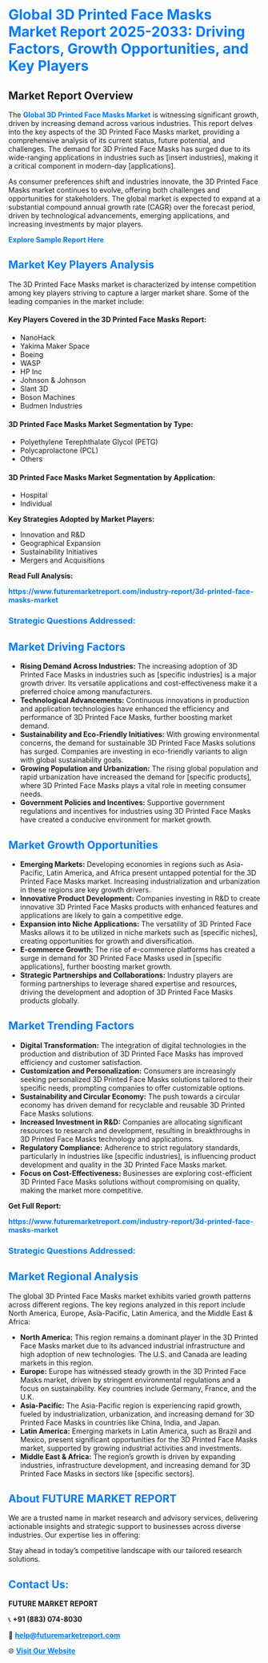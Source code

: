 <h1 style="color: #007BFF;">Global 3D Printed Face Masks Market Report 2025-2033: Driving Factors, Growth Opportunities, and Key Players</h1>

<section id="overview">
<h2>Market Report Overview</h2>
<p>The <a href="https://www.futuremarketreport.com/industry-report/3d-printed-face-masks-market" style="color: #007BFF; text-decoration: none;"><strong>Global 3D Printed Face Masks Market</strong></a> is witnessing significant growth, driven by increasing demand across various industries. This report delves into the key aspects of the 3D Printed Face Masks market, providing a comprehensive analysis of its current status, future potential, and challenges. The demand for 3D Printed Face Masks has surged due to its wide-ranging applications in industries such as [insert industries], making it a critical component in modern-day [applications].</p>
<p>As consumer preferences shift and industries innovate, the 3D Printed Face Masks market continues to evolve, offering both challenges and opportunities for stakeholders. The global market is expected to expand at a substantial compound annual growth rate (CAGR) over the forecast period, driven by technological advancements, emerging applications, and increasing investments by major players.</p>
</section>

<section id="overview">
<p><a href="https://www.futuremarketreport.com/request-sample/reportId=27825" style="color: #007BFF; text-decoration: none;"><strong>Explore Sample Report Here</strong></a></p>
</section>

<section id="key-players">
<h2 style="color: #007BFF;">Market Key Players Analysis</h2>
<p>The 3D Printed Face Masks market is characterized by intense competition among key players striving to capture a larger market share. Some of the leading companies in the market include:</p>
<h4>Key Players Covered in the 3D Printed Face Masks Report:</h4>
<ul><li>NanoHack</li><li>Yakima Maker Space</li><li>Boeing</li><li>WASP</li><li>HP Inc</li><li>Johnson &amp; Johnson</li><li>Slant 3D</li><li>Boson Machines</li><li>Budmen Industries</li></ul>
<h4>3D Printed Face Masks Market Segmentation by Type:</h4>
<ul><li>Polyethylene Terephthalate Glycol (PETG)</li><li>Polycaprolactone (PCL)</li><li>Others</li></ul>

<h4>3D Printed Face Masks Market Segmentation by Application:</h4>
<ul><li>Hospital</li><li>Individual</li></ul>
<p><strong>Key Strategies Adopted by Market Players:</strong></p>
<ul>
<li>Innovation and R&D</li>
<li>Geographical Expansion</li>
<li>Sustainability Initiatives</li>
<li>Mergers and Acquisitions</li>
</ul>
</section>

<section>
<p><strong>Read Full Analysis: </strong></p><a href="https://www.futuremarketreport.com/industry-report/3d-printed-face-masks-market" style="color: #007BFF; text-decoration: none;"><strong>https://www.futuremarketreport.com/industry-report/3d-printed-face-masks-market</strong></a>
<h3 style="color: #007BFF;">Strategic Questions Addressed:</h3>
</section>

<section id="driving-factors">
<h2 style="color: #007BFF;">Market Driving Factors</h2>
<ul>
<li><strong>Rising Demand Across Industries:</strong> The increasing adoption of 3D Printed Face Masks in industries such as [specific industries] is a major growth driver. Its versatile applications and cost-effectiveness make it a preferred choice among manufacturers.</li>
<li><strong>Technological Advancements:</strong> Continuous innovations in production and application technologies have enhanced the efficiency and performance of 3D Printed Face Masks, further boosting market demand.</li>
<li><strong>Sustainability and Eco-Friendly Initiatives:</strong> With growing environmental concerns, the demand for sustainable 3D Printed Face Masks solutions has surged. Companies are investing in eco-friendly variants to align with global sustainability goals.</li>
<li><strong>Growing Population and Urbanization:</strong> The rising global population and rapid urbanization have increased the demand for [specific products], where 3D Printed Face Masks plays a vital role in meeting consumer needs.</li>
<li><strong>Government Policies and Incentives:</strong> Supportive government regulations and incentives for industries using 3D Printed Face Masks have created a conducive environment for market growth.</li>
</ul>
</section>

<section id="growth-opportunities">
<h2 style="color: #007BFF;">Market Growth Opportunities</h2>
<ul>
<li><strong>Emerging Markets:</strong> Developing economies in regions such as Asia-Pacific, Latin America, and Africa present untapped potential for the 3D Printed Face Masks market. Increasing industrialization and urbanization in these regions are key growth drivers.</li>
<li><strong>Innovative Product Development:</strong> Companies investing in R&D to create innovative 3D Printed Face Masks products with enhanced features and applications are likely to gain a competitive edge.</li>
<li><strong>Expansion into Niche Applications:</strong> The versatility of 3D Printed Face Masks allows it to be utilized in niche markets such as [specific niches], creating opportunities for growth and diversification.</li>
<li><strong>E-commerce Growth:</strong> The rise of e-commerce platforms has created a surge in demand for 3D Printed Face Masks used in [specific applications], further boosting market growth.</li>
<li><strong>Strategic Partnerships and Collaborations:</strong> Industry players are forming partnerships to leverage shared expertise and resources, driving the development and adoption of 3D Printed Face Masks products globally.</li>
</ul>
</section>

<section id="trending-factors">
<h2 style="color: #007BFF;">Market Trending Factors</h2>
<ul>
<li><strong>Digital Transformation:</strong> The integration of digital technologies in the production and distribution of 3D Printed Face Masks has improved efficiency and customer satisfaction.</li>
<li><strong>Customization and Personalization:</strong> Consumers are increasingly seeking personalized 3D Printed Face Masks solutions tailored to their specific needs, prompting companies to offer customizable options.</li>
<li><strong>Sustainability and Circular Economy:</strong> The push towards a circular economy has driven demand for recyclable and reusable 3D Printed Face Masks solutions.</li>
<li><strong>Increased Investment in R&D:</strong> Companies are allocating significant resources to research and development, resulting in breakthroughs in 3D Printed Face Masks technology and applications.</li>
<li><strong>Regulatory Compliance:</strong> Adherence to strict regulatory standards, particularly in industries like [specific industries], is influencing product development and quality in the 3D Printed Face Masks market.</li>
<li><strong>Focus on Cost-Effectiveness:</strong> Businesses are exploring cost-efficient 3D Printed Face Masks solutions without compromising on quality, making the market more competitive.</li>
</ul>
</section>

<section>
<p><strong>Get Full Report: </strong></p><a href="https://www.futuremarketreport.com/industry-report/3d-printed-face-masks-market" style="color: #007BFF; text-decoration: none;"><strong>https://www.futuremarketreport.com/industry-report/3d-printed-face-masks-market</strong></a>
<h3 style="color: #007BFF;">Strategic Questions Addressed:</h3>
</section>


<section id="regional-analysis">
<h2 style="color: #007BFF;">Market Regional Analysis</h2>
<p>The global 3D Printed Face Masks market exhibits varied growth patterns across different regions. The key regions analyzed in this report include North America, Europe, Asia-Pacific, Latin America, and the Middle East & Africa:</p>
<ul>
<li><strong>North America:</strong> This region remains a dominant player in the 3D Printed Face Masks market due to its advanced industrial infrastructure and high adoption of new technologies. The U.S. and Canada are leading markets in this region.</li>
<li><strong>Europe:</strong> Europe has witnessed steady growth in the 3D Printed Face Masks market, driven by stringent environmental regulations and a focus on sustainability. Key countries include Germany, France, and the U.K.</li>
<li><strong>Asia-Pacific:</strong> The Asia-Pacific region is experiencing rapid growth, fueled by industrialization, urbanization, and increasing demand for 3D Printed Face Masks in countries like China, India, and Japan.</li>
<li><strong>Latin America:</strong> Emerging markets in Latin America, such as Brazil and Mexico, present significant opportunities for the 3D Printed Face Masks market, supported by growing industrial activities and investments.</li>
<li><strong>Middle East & Africa:</strong> The region’s growth is driven by expanding industries, infrastructure development, and increasing demand for 3D Printed Face Masks in sectors like [specific sectors].</li>
</ul>
</section>

<footer>
<h2 style="color: #007BFF;">About FUTURE MARKET REPORT</h2>
<p>We are a trusted name in market research and advisory services, delivering actionable insights and strategic support to businesses across diverse industries. Our expertise lies in offering:</p>

<p>Stay ahead in today’s competitive landscape with our tailored research solutions.</p>

<h2 style="color: #007BFF;">Contact Us:</h2>
<p><strong>FUTURE MARKET REPORT</strong></p>
<p>📞 <strong>+91 (883) 074-8030</strong></p>
<p>📧 <strong><a href="mailto:help@futuremarketreport.com" style="color: #007BFF;">help@futuremarketreport.com</a></strong></p>
<p>🌐 <strong><a href="https://www.futuremarketreport.com/" style="color: #007BFF;">Visit Our Website</a></strong></p>
</footer>